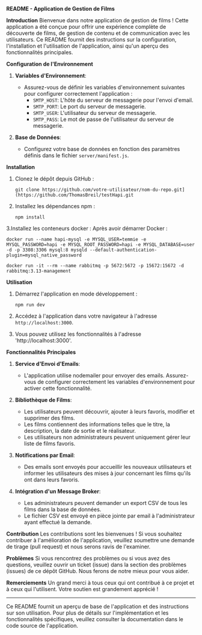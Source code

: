 **README - Application de Gestion de Films**

**Introduction**
Bienvenue dans notre application de gestion de films ! Cette application a été conçue pour offrir une expérience complète de découverte de films, de gestion de contenu et de communication avec les utilisateurs. Ce README fournit des instructions sur la configuration, l'installation et l'utilisation de l'application, ainsi qu'un aperçu des fonctionnalités principales.

**Configuration de l'Environnement**

1. **Variables d'Environnement**:
   - Assurez-vous de définir les variables d'environnement suivantes pour configurer correctement l'application :
     - `SMTP_HOST`: L'hôte du serveur de messagerie pour l'envoi d'email.
     - `SMTP_PORT`: Le port du serveur de messagerie.
     - `SMTP_USER`: L'utilisateur du serveur de messagerie.
     - `SMTP_PASS`: Le mot de passe de l'utilisateur du serveur de messagerie.
     
2. **Base de Données**:
   - Configurez votre base de données en fonction des paramètres définis dans le fichier `server/manifest.js`.

**Installation**

1. Clonez le dépôt depuis GitHub :
   ```
   git clone https://github.com/votre-utilisateur/nom-du-repo.git](https://github.com/ThomasBreil/testHapi.git
   ```

2. Installez les dépendances npm :
   ```
   npm install
   ```

3.Installez les conteneurs docker : 
  Après avoir démarrer Docker :
  ```
  docker run --name hapi-mysql -e MYSQL_USER=temmie -e MYSQL_PASSWORD=hapi -e MYSQL_ROOT_PASSWORD=hapi -e MYSQL_DATABASE=user -d -p 3308:3306 mysql:8 mysqld --default-authentication-plugin=mysql_native_password
  ```

  ```
  docker run -it --rm --name rabbitmq -p 5672:5672 -p 15672:15672 -d rabbitmq:3.13-management
  ```

**Utilisation**

1. Démarrez l'application en mode développement :
   ```
   npm run dev
   ```

2. Accédez à l'application dans votre navigateur à l'adresse `http://localhost:3000`.

3. Vous pouvez utilisez les fonctionnalités à l'adresse 'http://localhost:3000'.

**Fonctionnalités Principales**

1. **Service d'Envoi d'Emails**:
   - L'application utilise nodemailer pour envoyer des emails. Assurez-vous de configurer correctement les variables d'environnement pour activer cette fonctionnalité.

2. **Bibliothèque de Films**:
   - Les utilisateurs peuvent découvrir, ajouter à leurs favoris, modifier et supprimer des films.
   - Les films contiennent des informations telles que le titre, la description, la date de sortie et le réalisateur.
   - Les utilisateurs non administrateurs peuvent uniquement gérer leur liste de films favoris.

3. **Notifications par Email**:
   - Des emails sont envoyés pour accueillir les nouveaux utilisateurs et informer les utilisateurs des mises à jour concernant les films qu'ils ont dans leurs favoris.

4. **Intégration d'un Message Broker**:
   - Les administrateurs peuvent demander un export CSV de tous les films dans la base de données.
   - Le fichier CSV est envoyé en pièce jointe par email à l'administrateur ayant effectué la demande.

**Contribution**
Les contributions sont les bienvenues ! Si vous souhaitez contribuer à l'amélioration de l'application, veuillez soumettre une demande de tirage (pull request) et nous serons ravis de l'examiner.

**Problèmes**
Si vous rencontrez des problèmes ou si vous avez des questions, veuillez ouvrir un ticket (issue) dans la section des problèmes (issues) de ce dépôt GitHub. Nous ferons de notre mieux pour vous aider.

**Remerciements**
Un grand merci à tous ceux qui ont contribué à ce projet et à ceux qui l'utilisent. Votre soutien est grandement apprécié !

---
Ce README fournit un aperçu de base de l'application et des instructions sur son utilisation. Pour plus de détails sur l'implémentation et les fonctionnalités spécifiques, veuillez consulter la documentation dans le code source de l'application.
